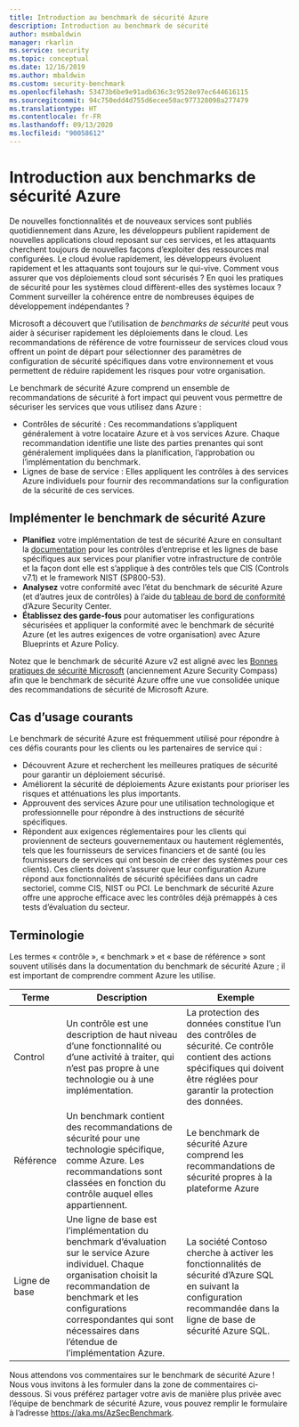 ```yaml
---
title: Introduction au benchmark de sécurité Azure
description: Introduction au benchmark de sécurité
author: msmbaldwin
manager: rkarlin
ms.service: security
ms.topic: conceptual
ms.date: 12/16/2019
ms.author: mbaldwin
ms.custom: security-benchmark
ms.openlocfilehash: 53473b6be9e91adb636c3c9528e97ec644616115
ms.sourcegitcommit: 94c750edd4d755d6ecee50ac977328098a277479
ms.translationtype: HT
ms.contentlocale: fr-FR
ms.lasthandoff: 09/13/2020
ms.locfileid: "90058612"
---
```

# <a name="azure-security-benchmark-introduction"></a>Introduction aux benchmarks de sécurité Azure

De nouvelles fonctionnalités et de nouveaux services sont publiés quotidiennement dans Azure, les développeurs publient rapidement de nouvelles applications cloud reposant sur ces services, et les attaquants cherchent toujours de nouvelles façons d’exploiter des ressources mal configurées. Le cloud évolue rapidement, les développeurs évoluent rapidement et les attaquants sont toujours sur le qui-vive. Comment vous assurer que vos déploiements cloud sont sécurisés ? En quoi les pratiques de sécurité pour les systèmes cloud diffèrent-elles des systèmes locaux ? Comment surveiller la cohérence entre de nombreuses équipes de développement indépendantes ?

Microsoft a découvert que l’utilisation de *benchmarks de sécurité* peut vous aider à sécuriser rapidement les déploiements dans le cloud. Les recommandations de référence de votre fournisseur de services cloud vous offrent un point de départ pour sélectionner des paramètres de configuration de sécurité spécifiques dans votre environnement et vous permettent de réduire rapidement les risques pour votre organisation.

Le benchmark de sécurité Azure comprend un ensemble de recommandations de sécurité à fort impact qui peuvent vous permettre de sécuriser les services que vous utilisez dans Azure :

- Contrôles de sécurité : Ces recommandations s’appliquent généralement à votre locataire Azure et à vos services Azure. Chaque recommandation identifie une liste des parties prenantes qui sont généralement impliquées dans la planification, l’approbation ou l’implémentation du benchmark. 
- Lignes de base de service : Elles appliquent les contrôles à des services Azure individuels pour fournir des recommandations sur la configuration de la sécurité de ces services.

## <a name="implement-the-azure-security-benchmark"></a>Implémenter le benchmark de sécurité Azure
- **Planifiez** votre implémentation de test de sécurité Azure en consultant la [documentation](overview.md) pour les contrôles d’entreprise et les lignes de base spécifiques aux services pour planifier votre infrastructure de contrôle et la façon dont elle est s’applique à des contrôles tels que CIS (Controls v7.1) et le framework NIST (SP800-53).
- **Analysez** votre conformité avec l’état du benchmark de sécurité Azure (et d’autres jeux de contrôles) à l’aide du [tableau de bord de conformité](../../security-center/security-center-compliance-dashboard.md) d’Azure Security Center.
- **Établissez des garde-fous** pour automatiser les configurations sécurisées et appliquer la conformité avec le benchmark de sécurité Azure (et les autres exigences de votre organisation) avec Azure Blueprints et Azure Policy.
 
Notez que le benchmark de sécurité Azure v2 est aligné avec les [Bonnes pratiques de sécurité Microsoft](/security/compass/microsoft-security-compass-introduction) (anciennement Azure Security Compass) afin que le benchmark de sécurité Azure offre une vue consolidée unique des recommandations de sécurité de Microsoft Azure.

## <a name="common-use-cases"></a>Cas d’usage courants

Le benchmark de sécurité Azure est fréquemment utilisé pour répondre à ces défis courants pour les clients ou les partenaires de service qui :
- Découvrent Azure et recherchent les meilleures pratiques de sécurité pour garantir un déploiement sécurisé.
- Améliorent la sécurité de déploiements Azure existants pour prioriser les risques et atténuations les plus importants.
- Approuvent des services Azure pour une utilisation technologique et professionnelle pour répondre à des instructions de sécurité spécifiques.
- Répondent aux exigences réglementaires pour les clients qui proviennent de secteurs gouvernementaux ou hautement réglementés, tels que les fournisseurs de services financiers et de santé (ou les fournisseurs de services qui ont besoin de créer des systèmes pour ces clients). Ces clients doivent s’assurer que leur configuration Azure répond aux fonctionnalités de sécurité spécifiées dans un cadre sectoriel, comme CIS, NIST ou PCI. Le benchmark de sécurité Azure offre une approche efficace avec les contrôles déjà prémappés à ces tests d’évaluation du secteur.

## <a name="terminology"></a>Terminologie

Les termes « contrôle », « benchmark » et « base de référence » sont souvent utilisés dans la documentation du benchmark de sécurité Azure ; il est important de comprendre comment Azure les utilise.


| Terme | Description | Exemple |
|--|--|--|
| Control | Un contrôle est une description de haut niveau d’une fonctionnalité ou d’une activité à traiter, qui n’est pas propre à une technologie ou à une implémentation. | La protection des données constitue l’un des contrôles de sécurité. Ce contrôle contient des actions spécifiques qui doivent être réglées pour garantir la protection des données. |
| Référence | Un benchmark contient des recommandations de sécurité pour une technologie spécifique, comme Azure. Les recommandations sont classées en fonction du contrôle auquel elles appartiennent. | Le benchmark de sécurité Azure comprend les recommandations de sécurité propres à la plateforme Azure |
| Ligne de base | Une ligne de base est l’implémentation du benchmark d’évaluation sur le service Azure individuel. Chaque organisation choisit la recommandation de benchmark et les configurations correspondantes qui sont nécessaires dans l’étendue de l’implémentation Azure. | La société Contoso cherche à activer les fonctionnalités de sécurité d’Azure SQL en suivant la configuration recommandée dans la ligne de base de sécurité Azure SQL.

Nous attendons vos commentaires sur le benchmark de sécurité Azure ! Nous vous invitons à les formuler dans la zone de commentaires ci-dessous. Si vous préférez partager votre avis de manière plus privée avec l’équipe de benchmark de sécurité Azure, vous pouvez remplir le formulaire à l’adresse https://aka.ms/AzSecBenchmark.
